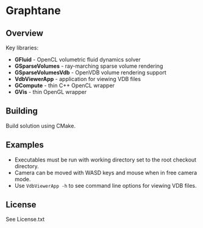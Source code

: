 # Graphtane

## Overview
Key libraries:
* **GFluid** - OpenCL volumetric fluid dynamics solver
* **GSparseVolumes** - ray-marching sparse volume rendering
* **GSparseVolumesVdb** - OpenVDB volume rendering support
* **VdbViewerApp** - application for viewing VDB files
* **GCompute** - thin C++ OpenCL wrapper
* **GVis** - thin OpenGL wrapper

## Building
Build solution using CMake.

## Examples
* Executables must be run with working directory set to the root checkout directory.
* Camera can be moved with WASD keys and mouse when in free camera mode.
* Use `VdbViewerApp -h` to see command line options for viewing VDB files.

## License
See License.txt